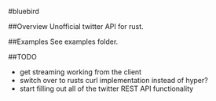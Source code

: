 #bluebird

##Overview
Unofficial twitter API for rust.

##Examples
See examples folder.

##TODO
- get streaming working from the client
- switch over to rusts curl implementation instead of hyper?
- start filling out all of the twitter REST API functionality
